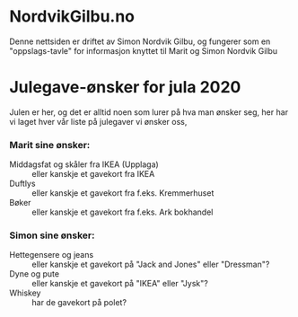 # NordvikGilbu.no
Denne nettsiden er driftet av Simon Nordvik Gilbu, og fungerer som en "oppslags-tavle" for informasjon knyttet til Marit og Simon Nordvik Gilbu

# Julegave-ønsker for jula 2020
Julen er her, og det er alltid noen som lurer på hva man ønsker seg, her har vi laget hver vår liste på julegaver vi ønsker oss,

### Marit sine ønsker:
<dl>
  <dt>Middagsfat og skåler fra IKEA (Upplaga)</dt>
  <dd>eller kanskje et gavekort fra IKEA</dd>
  
  <dt>Duftlys</dt>
  <dd>eller kanskje et gavekort fra f.eks. Kremmerhuset</dd>
  
  <dt>Bøker</dt>
  <dd>eller kanskje et gavekort fra f.eks. Ark bokhandel</dd>
</dl>

### Simon sine ønsker:
<dl>
  <dt>Hettegensere og jeans</dt>
  <dd>eller kanskje et gavekort på "Jack and Jones" eller "Dressman"?</dd>
  
  <dt>Dyne og pute</dt>
  <dd>eller kanskje et gavekort på "IKEA" eller "Jysk"?</dd>
  
  <dt>Whiskey</dt>
  <dd>har de gavekort på polet?</dd>
</dl>
